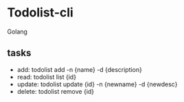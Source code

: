 # Todolist-cli
Golang
## tasks
- add: todolist add -n {name} -d {description}
- read: todolist list {id}
- update: todolist update {id} -n {newname} -d {newdesc}
- delete: todolist remove {id}